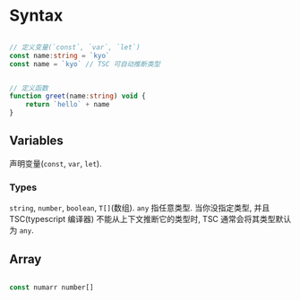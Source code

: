 # Syntax

```typescript

// 定义变量(`const`, `var`, `let`)
const name:string = `kyo` 
const name = `kyo` // TSC 可自动推断类型


// 定义函数
function greet(name:string) void {
    return `hello` + name
}

```

## Variables
声明变量(`const`, `var`, `let`).

### Types
`string`, `number`, `boolean`, `T[]`(数组).
`any` 指任意类型. 当你没指定类型, 并且 TSC(typescript 编译器) 不能从上下文推断它的类型时, TSC 通常会将其类型默认为 `any`. 


## Array

```typescript

const numarr number[]

```